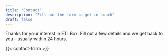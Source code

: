 ```yaml
---
title: "Contact"
description: "Fill out the form to get in touch"
draft: false
---
```


Thanks for your interest in ETLBox. Fill out a few details and we get back to you - usually within 24 hours.</p>

{{< contact-form >}}
